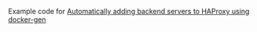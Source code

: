 Example code for [Automatically adding backend servers to HAProxy using docker-gen](https://docker-recipes.com/a/haproxy-scale-automatically/)
